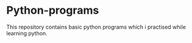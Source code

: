 # Python-programs
This repository contains basic python programs which i practised while learning python. 


